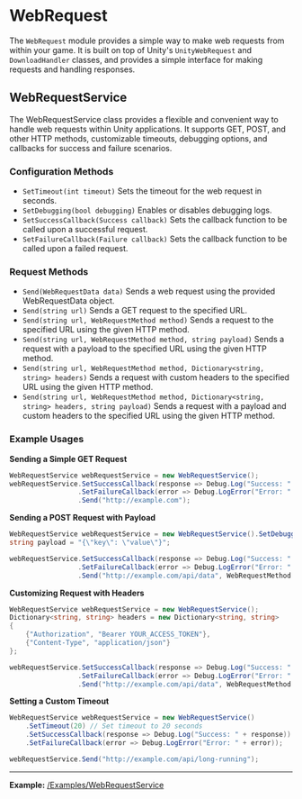 # WebRequest

The `WebRequest` module provides a simple way to make web requests from within your game. It is built on top of Unity's `UnityWebRequest` and `DownloadHandler` classes, and provides a simple interface for making requests and handling responses.

## WebRequestService

The WebRequestService class provides a flexible and convenient way to handle web requests within Unity applications. It supports GET, POST, and other HTTP methods, customizable timeouts, debugging options, and callbacks for success and failure scenarios.

### Configuration Methods

- `SetTimeout(int timeout)` Sets the timeout for the web request in seconds.
- `SetDebugging(bool debugging)` Enables or disables debugging logs.
- `SetSuccessCallback(Success callback)` Sets the callback function to be called upon a successful request.
- `SetFailureCallback(Failure callback)` Sets the callback function to be called upon a failed request.

### Request Methods

- `Send(WebRequestData data)` Sends a web request using the provided WebRequestData object.
- `Send(string url)` Sends a GET request to the specified URL.
- `Send(string url, WebRequestMethod method)` Sends a request to the specified URL using the given HTTP method.
- `Send(string url, WebRequestMethod method, string payload)` Sends a request with a payload to the specified URL using the given HTTP method.
- `Send(string url, WebRequestMethod method, Dictionary<string, string> headers)` Sends a request with custom headers to the specified URL using the given HTTP method.
- `Send(string url, WebRequestMethod method, Dictionary<string, string> headers, string payload)` Sends a request with a payload and custom headers to the specified URL using the given HTTP method.

### Example Usages

**Sending a Simple GET Request**

```csharp
WebRequestService webRequestService = new WebRequestService();
webRequestService.SetSuccessCallback(response => Debug.Log("Success: " + response))
                 .SetFailureCallback(error => Debug.LogError("Error: " + error))
                 .Send("http://example.com");
```

**Sending a POST Request with Payload**

```csharp
WebRequestService webRequestService = new WebRequestService().SetDebugging(true);
string payload = "{\"key\": \"value\"}";

webRequestService.SetSuccessCallback(response => Debug.Log("Success: " + response))
                 .SetFailureCallback(error => Debug.LogError("Error: " + error))
                 .Send("http://example.com/api/data", WebRequestMethod.POST, payload);
```

**Customizing Request with Headers**

```csharp
WebRequestService webRequestService = new WebRequestService();
Dictionary<string, string> headers = new Dictionary<string, string>
{
    {"Authorization", "Bearer YOUR_ACCESS_TOKEN"},
    {"Content-Type", "application/json"}
};

webRequestService.SetSuccessCallback(response => Debug.Log("Success: " + response))
                 .SetFailureCallback(error => Debug.LogError("Error: " + error))
                 .Send("http://example.com/api/data", WebRequestMethod.GET, headers);
```

**Setting a Custom Timeout**

```csharp
WebRequestService webRequestService = new WebRequestService()
    .SetTimeout(20) // Set timeout to 20 seconds
    .SetSuccessCallback(response => Debug.Log("Success: " + response))
    .SetFailureCallback(error => Debug.LogError("Error: " + error));

webRequestService.Send("http://example.com/api/long-running");
```

---

**Example:** [/Examples/WebRequestService](/Examples/WebRequestService)
